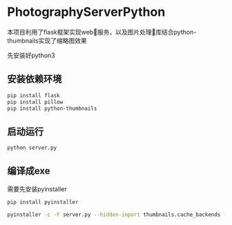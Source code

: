 # PhotographyServerPython

本项目利用了flask框架实现web服务，以及图片处理库结合python-thumbnails实现了缩略图效果

先安装好python3

## 安装依赖环境
```bash
pip install flask
pip install pillow
pip install python-thumbnails
```

## 启动运行
```bash
python server.py
```

## 编译成exe
需要先安装pyinstaller
```bash
pip install pyinstaller
```

```bash
pyinstaller -c -F server.py --hidden-import thumbnails.cache_backends --hidden-import thumbnails.storage_backends
```